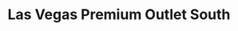 ---
title: "Las Vegas Premium Outlet South"
url: /las-vegas/las-vegas-premium-outlet-south/
shop: mall
---